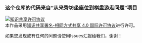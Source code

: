 ### 这个仓库的代码来自“从来秀坊坐座位到棋盘游走问题”项目

<a rel="license" href="http://creativecommons.org/licenses/by-sa/4.0/"><img alt="知识共享许可协议" style="border-width:0" src="https://i.creativecommons.org/l/by-sa/4.0/88x31.png" /></a><br />本作品采用<a rel="license" href="http://creativecommons.org/licenses/by-sa/4.0/">知识共享署名-相同方式共享 4.0 国际许可协议</a>进行许可。


如果您发现或有任何的问题请使用Issues汇报给我们，谢谢！
